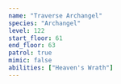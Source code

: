 ```yaml
---
name: "Traverse Archangel"
species: "Archangel"
level: 122
start_floor: 61
end_floor: 63
patrol: true
mimic: false
abilities: ["Heaven's Wrath"]
---
```

